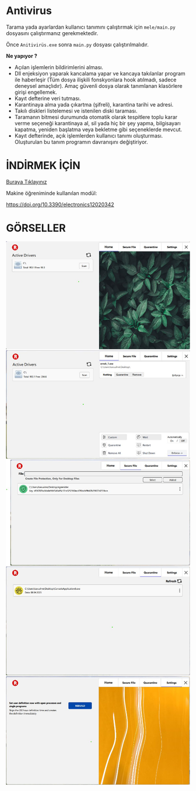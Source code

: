# Antivirus

Tarama yada ayarlardan kullanıcı tanımını çalıştırmak için `mele/main.py` dosyasını çalıştırmanız gerekmektedir.

Önce `Anitivirüs.exe` sonra `main.py` dosyası çalıştırılmalıdır.



**Ne yapıyor ?**

- Açılan işlemlerin bildirimlerini alması.
- Dll enjeksiyon yaparak kancalama yapar ve kancaya takılanlar program ile haberleşir (Tüm dosya ilişkili fonskyonlara hook atılmadı, sadece deneysel amaçlıdır). Amaç güvenli dosya olarak tanımlanan klasörlere girişi engellemek.
- Kayıt defterine veri tutması.
- Karantinaya alma yada çıkartma (şifreli), karantina tarihi ve adresi.
- Takılı diskleri listelemesi ve istenilen diski taraması.
- Taramanın bitmesi durumunda otomatik olarak tespitlere toplu karar verme seçeneği karantinaya al, sil yada hiç bir şey yapma, bilgisayarı kapatma, yeniden başlatma veya bekletme gibi seçeneklerde mevcut.
- Kayıt defterinde, açık işlemlerden kullanıcı tanımı oluşturması. Oluşturulan bu tanım programın davranışını değiştiriyor.

# **İNDİRMEK İÇİN**
[Buraya Tıklayınız](https://github.com/Karuulme/antivirus/releases/tag/2023.1.0) 

Makine öğreniminde kullanılan modül:

https://doi.org/10.3390/electronics12020342


# **GÖRSELLER**
<img src="1689536718917.jpeg"  width="505"  />
<img src="1689536718325.jpeg"  width="505"  /> 
<img src="1689536718425.jpeg"  width="505"  />
<img src="1689536718308.jpeg"  width="505"  />
<img src="1689536717968.jpeg"  width="505"  />



